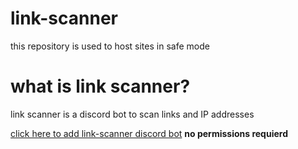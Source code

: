 # link-scanner
this repository is used to host sites in safe mode

# what is link scanner?
link scanner is a discord bot to scan links and IP addresses
 
<a href="https://discord.com/api/oauth2/authorize?client_id=1027590480139137175&permissions=0&scope=bot%20applications.commands">click here to add link-scanner discord bot</a>
**no permissions requierd**
